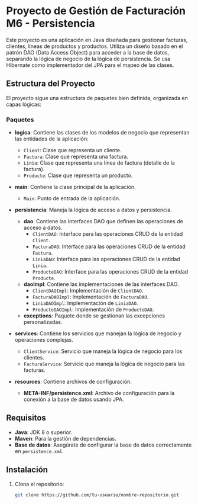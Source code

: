 # Proyecto de Gestión de Facturación M6 - Persistencia

Este proyecto es una aplicación en Java diseñada para gestionar facturas, clientes, líneas de productos y productos. Utiliza un diseño basado en el patrón DAO (Data Access Object) para acceder a la base de datos, separando la lógica de negocio de la lógica de persistencia.
Se usa Hibernate como implementador del JPA para el mapeo de las clases.

## Estructura del Proyecto

El proyecto sigue una estructura de paquetes bien definida, organizada en capas lógicas:

### Paquetes

- **logica**: Contiene las clases de los modelos de negocio que representan las entidades de la aplicación:
  - `Client`: Clase que representa un cliente.
  - `Factura`: Clase que representa una factura.
  - `Linia`: Clase que representa una línea de factura (detalle de la factura).
  - `Producte`: Clase que representa un producto.

- **main**: Contiene la clase principal de la aplicación.
  - `Main`: Punto de entrada de la aplicación.

- **persistencia**: Maneja la lógica de acceso a datos y persistencia.
  - **dao**: Contiene las interfaces DAO que definen las operaciones de acceso a datos.
    - `ClientDAO`: Interface para las operaciones CRUD de la entidad `Client`.
    - `FacturaDAO`: Interface para las operaciones CRUD de la entidad `Factura`.
    - `LiniaDAO`: Interface para las operaciones CRUD de la entidad `Linia`.
    - `ProducteDAO`: Interface para las operaciones CRUD de la entidad `Producte`.
  - **daoImpl**: Contiene las implementaciones de las interfaces DAO.
    - `ClientDAOImpl`: Implementación de `ClientDAO`.
    - `FacturaDAOImpl`: Implementación de `FacturaDAO`.
    - `LiniaDAOImpl`: Implementación de `LiniaDAO`.
    - `ProducteDAOImpl`: Implementación de `ProducteDAO`.
  - **exceptions**: Paquete donde se gestionan las excepciones personalizadas.

- **services**: Contiene los servicios que manejan la lógica de negocio y operaciones complejas.
  - `ClientService`: Servicio que maneja la lógica de negocio para los clientes.
  - `FacturaService`: Servicio que maneja la lógica de negocio para las facturas.

- **resources**: Contiene archivos de configuración.
  - **META-INF/persistence.xml**: Archivo de configuración para la conexión a la base de datos usando JPA.

## Requisitos

- **Java**: JDK 8 o superior.
- **Maven**: Para la gestión de dependencias.
- **Base de datos**: Asegúrate de configurar la base de datos correctamente en `persistence.xml`.

## Instalación

1. Clona el repositorio:
   ```bash
   git clone https://github.com/tu-usuario/nombre-repositorio.git
